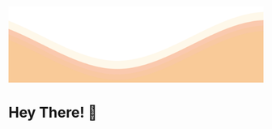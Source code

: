 <p align="center">
 
</p>	
<img src="https://github.com/siddh30/siddh30/blob/main/waves.svg" width="100%" height="150">


 # Hey There! 👋️
<!-- I am a software engineer from Brazil. My deal is building fast, beautiful and high-quality web apps, but I have also worked on mobile and desktop apps (it was pretty fun!). Whenever possible, I work with Open Source Software (OSS). You can check out my OSS projects here on GitHub.

Also, feel free to check what I've been rambling about on <a href="https://fantinel.dev" target="_blank">my blog</a>.

<ul>
<li>Front-End Web Developer</li>
<li>Open Sourcerer</li>
<li>Bullet List Enthusiast</li>
</ul>
 -->
